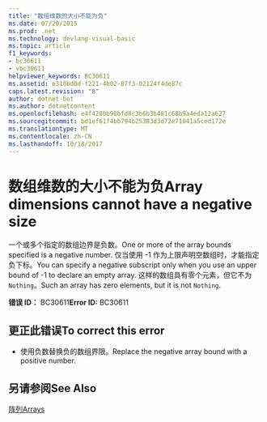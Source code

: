 ```yaml
---
title: "数组维数的大小不能为负"
ms.date: 07/20/2015
ms.prod: .net
ms.technology: devlang-visual-basic
ms.topic: article
f1_keywords:
- bc30611
- vbc30611
helpviewer_keywords: BC30611
ms.assetid: e310bd0d-f221-4b02-87f3-02124f4de87c
caps.latest.revision: "8"
author: dotnet-bot
ms.author: dotnetcontent
ms.openlocfilehash: e4f4280b98bfd8c3b6b3b481c68b9a4eda12a627
ms.sourcegitcommit: bd1ef61f4bb794b25383d3d72e71041a5ced172e
ms.translationtype: MT
ms.contentlocale: zh-CN
ms.lasthandoff: 10/18/2017
---
```

# <a name="array-dimensions-cannot-have-a-negative-size"></a><span data-ttu-id="18fc4-102">数组维数的大小不能为负</span><span class="sxs-lookup"><span data-stu-id="18fc4-102">Array dimensions cannot have a negative size</span></span>
<span data-ttu-id="18fc4-103">一个或多个指定的数组边界是负数。</span><span class="sxs-lookup"><span data-stu-id="18fc4-103">One or more of the array bounds specified is a negative number.</span></span> <span data-ttu-id="18fc4-104">仅当使用 -1 作为上限声明空数组时，才能指定负下标。</span><span class="sxs-lookup"><span data-stu-id="18fc4-104">You can specify a negative subscript only when you use an upper bound of -1 to declare an empty array.</span></span> <span data-ttu-id="18fc4-105">这样的数组具有零个元素，但它不为 `Nothing`。</span><span class="sxs-lookup"><span data-stu-id="18fc4-105">Such an array has zero elements, but it is not `Nothing`.</span></span>  
  
 <span data-ttu-id="18fc4-106">**错误 ID：** BC30611</span><span class="sxs-lookup"><span data-stu-id="18fc4-106">**Error ID:** BC30611</span></span>  
  
## <a name="to-correct-this-error"></a><span data-ttu-id="18fc4-107">更正此错误</span><span class="sxs-lookup"><span data-stu-id="18fc4-107">To correct this error</span></span>  
  
-   <span data-ttu-id="18fc4-108">使用负数替换负的数组界限。</span><span class="sxs-lookup"><span data-stu-id="18fc4-108">Replace the negative array bound with a positive number.</span></span>  
  
## <a name="see-also"></a><span data-ttu-id="18fc4-109">另请参阅</span><span class="sxs-lookup"><span data-stu-id="18fc4-109">See Also</span></span>  
 [<span data-ttu-id="18fc4-110">阵列</span><span class="sxs-lookup"><span data-stu-id="18fc4-110">Arrays</span></span>](../../visual-basic/programming-guide/language-features/arrays/index.md)
